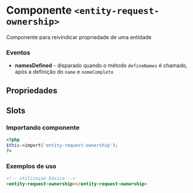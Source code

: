 # Componente `<entity-request-ownership>`
Componente para reivindicar propriedade de uma entidade

### Eventos
- **namesDefined** - disparado quando o método `defineNames` é chamado, após a definição do `name` e `nomeCompleto`
  
## Propriedades

## Slots

### Importando componente
```PHP
<?php 
$this->import('entity-request-ownership');
?>
```
### Exemplos de uso
```HTML
<!-- utilizaçao básica -->
<entity-request-ownership></entity-request-ownership>
```